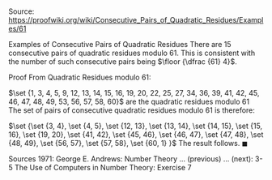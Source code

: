 # 

Source: https://proofwiki.org/wiki/Consecutive_Pairs_of_Quadratic_Residues/Examples/61

Examples of Consecutive Pairs of Quadratic Residues
There are $15$ consecutive pairs of quadratic residues modulo $61$.
This is consistent with the number of such consecutive pairs being $\floor {\dfrac {61} 4}$.


Proof
From Quadratic Residues modulo $61$:

$\set {1, 3, 4, 5, 9, 12, 13, 14, 15, 16, 19, 20, 22, 25, 27, 34, 36, 39, 41, 42, 45, 46, 47, 48, 49, 53, 56, 57, 58, 60}$ are the quadratic residues modulo $61$
The set of pairs of consecutive quadratic residues modulo $61$ is therefore:

$\set {\set {3, 4}, \set {4, 5}, \set {12, 13}, \set {13, 14}, \set {14, 15}, \set {15, 16}, \set {19, 20}, \set {41, 42}, \set {45, 46}, \set {46, 47}, \set {47, 48}, \set {48, 49}, \set {56, 57}, \set {57, 58}, \set {60, 1} }$
The result follows.
$\blacksquare$


Sources
1971: George E. Andrews: Number Theory ... (previous) ... (next): $\text {3-5}$ The Use of Computers in Number Theory: Exercise $7$




